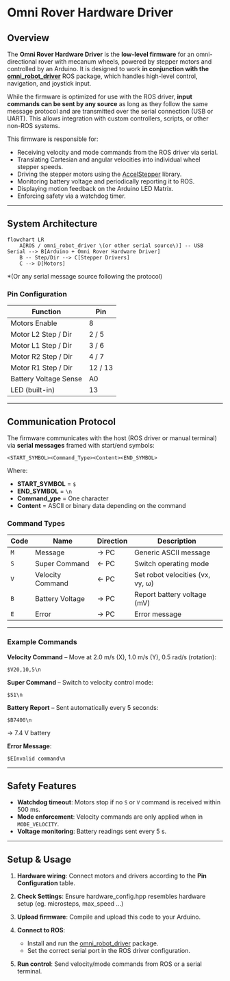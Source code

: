 # Omni Rover Hardware Driver

## Overview

The **Omni Rover Hardware Driver** is the **low-level firmware** for an omni-directional rover with mecanum wheels, powered by stepper motors and controlled by an Arduino.
It is designed to work **in conjunction with the [omni\_robot\_driver](https://github.com/bottad/omni_robot_driver)** ROS package, which handles high-level control, navigation, and joystick input.

While the firmware is optimized for use with the ROS driver, **input commands can be sent by any source** as long as they follow the same message protocol and are transmitted over the serial connection (USB or UART). This allows integration with custom controllers, scripts, or other non-ROS systems.

This firmware is responsible for:

* Receiving velocity and mode commands from the ROS driver via serial.
* Translating Cartesian and angular velocities into individual wheel stepper speeds.
* Driving the stepper motors using the [AccelStepper](https://www.airspayce.com/mikem/arduino/AccelStepper/) library.
* Monitoring battery voltage and periodically reporting it to ROS.
* Displaying motion feedback on the Arduino LED Matrix.
* Enforcing safety via a watchdog timer.

---

## System Architecture


```mermaid
flowchart LR
    A[ROS / omni_robot_driver \(or other serial source\)] -- USB Serial --> B[Arduino + Omni Rover Hardware Driver]
    B -- Step/Dir --> C[Stepper Drivers]
    C --> D[Motors]
```

\*(Or any serial message source following the protocol)

### Pin Configuration

| Function              | Pin     |
| --------------------- | ------- |
| Motors Enable         | 8       |
| Motor L2 Step / Dir   | 2 / 5   |
| Motor L1 Step / Dir   | 3 / 6   |
| Motor R2 Step / Dir   | 4 / 7   |
| Motor R1 Step / Dir   | 12 / 13 |
| Battery Voltage Sense | A0      |
| LED (built-in)        | 13      |

---

## Communication Protocol

The firmware communicates with the host (ROS driver or manual terminal) via **serial messages** framed with start/end symbols:

```
<START_SYMBOL><Command_Type><Content><END_SYMBOL>
```

Where:

* **START_SYMBOL** = `$`
* **END_SYMBOL** = `\n`
* **Command_ype** = One character
* **Content** = ASCII or binary data depending on the command

### Command Types

| Code | Name             | Direction | Description                      |
| ---- | ---------------- | --------- | -------------------------------- |
| `M`  | Message          | → PC      | Generic ASCII message            |
| `S`  | Super Command    | ← PC      | Switch operating mode            |
| `V`  | Velocity Command | ← PC      | Set robot velocities (vx, vy, ω) |
| `B`  | Battery Voltage  | → PC      | Report battery voltage (mV)      |
| `E`  | Error            | → PC      | Error message                    |

---

### Example Commands

**Velocity Command** – Move at 2.0 m/s (X), 1.0 m/s (Y), 0.5 rad/s (rotation):

```
$V20,10,5\n
```

**Super Command** – Switch to velocity control mode:

```
$S1\n
```

**Battery Report** – Sent automatically every 5 seconds:

```
$B7400\n
```

→ 7.4 V battery

**Error Message**:

```
$EInvalid command\n
```

---

## Safety Features

* **Watchdog timeout**: Motors stop if no `S` or `V` command is received within 500 ms.
* **Mode enforcement**: Velocity commands are only applied when in `MODE_VELOCITY`.
* **Voltage monitoring**: Battery readings sent every 5 s.

---

## Setup & Usage

1. **Hardware wiring**: Connect motors and drivers according to the **Pin Configuration** table.
2. **Check Settings**: Ensure hardware_config.hpp resembles hardware setup (eg. microsteps, max_speed ...)
2. **Upload firmware**: Compile and upload this code to your Arduino.
3. **Connect to ROS**:

   * Install and run the [omni\_robot\_driver](https://github.com/bottad/omni_robot_driver) package.
   * Set the correct serial port in the ROS driver configuration.
4. **Run control**: Send velocity/mode commands from ROS or a serial terminal.
